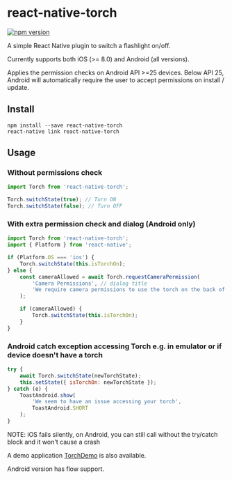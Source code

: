 # react-native-torch

[![npm version](https://badge.fury.io/js/react-native-torch.svg)](http://badge.fury.io/js/react-native-torch)

A simple React Native plugin to switch a flashlight on/off.

Currently supports both iOS (>= 8.0) and Android (all versions).

Applies the permission checks on Android API >=25 devices. Below API 25, Android will automatically require the user to accept permissions on install / update.

## Install

```shell
npm install --save react-native-torch
react-native link react-native-torch
```

## Usage

### Without permissions check

```js
import Torch from 'react-native-torch';

Torch.switchState(true); // Turn ON
Torch.switchState(false); // Turn OFF
```

### With extra permission check and dialog (Android only)

```js
import Torch from 'react-native-torch';
import { Platform } from 'react-native';

if (Platform.OS === 'ios') {
	Torch.switchState(this.isTorchOn);
} else {
	const cameraAllowed = await Torch.requestCameraPermission(
		'Camera Permissions', // dialog title
		'We require camera permissions to use the torch on the back of your phone.' // dialog body
	);

	if (cameraAllowed) {
		Torch.switchState(this.isTorchOn);
	}
}
```

### Android catch exception accessing Torch e.g. in emulator or if device doesn't have a torch

```js
try {
	await Torch.switchState(newTorchState);
	this.setState({ isTorchOn: newTorchState });
} catch (e) {
	ToastAndroid.show(
		'We seem to have an issue accessing your torch',
		ToastAndroid.SHORT
	);
}
```

NOTE:
iOS fails silently, on Android, you can still call without the try/catch block and it won't cause a crash

A demo application [TorchDemo](https://github.com/ludo/TorchDemo) is also
available.

Android version has flow support.
